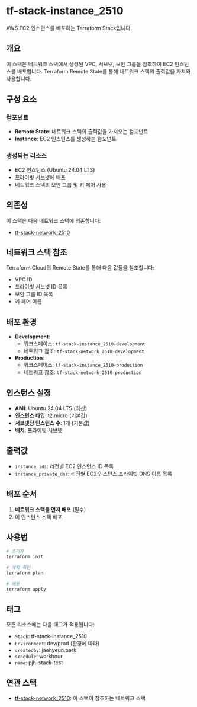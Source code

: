 # tf-stack-instance_2510

AWS EC2 인스턴스를 배포하는 Terraform Stack입니다.

## 개요

이 스택은 네트워크 스택에서 생성된 VPC, 서브넷, 보안 그룹을 참조하여 EC2 인스턴스를 배포합니다. Terraform Remote State를 통해 네트워크 스택의 출력값을 가져와 사용합니다.

## 구성 요소

### 컴포넌트
- **Remote State**: 네트워크 스택의 출력값을 가져오는 컴포넌트
- **Instance**: EC2 인스턴스를 생성하는 컴포넌트

### 생성되는 리소스
- EC2 인스턴스 (Ubuntu 24.04 LTS)
- 프라이빗 서브넷에 배포
- 네트워크 스택의 보안 그룹 및 키 페어 사용

## 의존성

이 스택은 다음 네트워크 스택에 의존합니다:
- [tf-stack-network_2510](https://github.com/bananawooyu/tf-stack-network_2510.git)

## 네트워크 스택 참조

Terraform Cloud의 Remote State를 통해 다음 값들을 참조합니다:
- VPC ID
- 프라이빗 서브넷 ID 목록
- 보안 그룹 ID 목록
- 키 페어 이름

## 배포 환경

- **Development**: 
  - 워크스페이스: `tf-stack-instance_2510-development`
  - 네트워크 참조: `tf-stack-network_2510-development`
- **Production**: 
  - 워크스페이스: `tf-stack-instance_2510-production`
  - 네트워크 참조: `tf-stack-network_2510-production`

## 인스턴스 설정

- **AMI**: Ubuntu 24.04 LTS (최신)
- **인스턴스 타입**: t2.micro (기본값)
- **서브넷당 인스턴스 수**: 1개 (기본값)
- **배치**: 프라이빗 서브넷

## 출력값

- `instance_ids`: 리전별 EC2 인스턴스 ID 목록
- `instance_private_dns`: 리전별 EC2 인스턴스 프라이빗 DNS 이름 목록

## 배포 순서

1. **네트워크 스택을 먼저 배포** (필수)
2. 이 인스턴스 스택 배포

## 사용법

```bash
# 초기화
terraform init

# 계획 확인
terraform plan

# 배포
terraform apply
```

## 태그

모든 리소스에는 다음 태그가 적용됩니다:
- `Stack`: tf-stack-instance_2510
- `Environment`: dev/prod (환경에 따라)
- `createdby`: jaehyeun.park
- `schedule`: workhour
- `name`: pjh-stack-test

## 연관 스택

- [tf-stack-network_2510](https://github.com/bananawooyu/tf-stack-network_2510.git): 이 스택이 참조하는 네트워크 스택